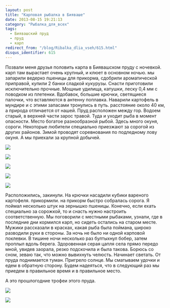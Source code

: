 ```yaml
---
layout: post
title: "Карповая рыбалка в Бияваше"
date: 2013-08-15 19:21:13
category: "Рыбалка_для_всех"
tags:
  - Биявашский пруд
  - пруд
  - карп
redirect_from: "/blog/Ribalka_dlia_vseh/615.html"
disqus_identifier: 615
---
```

Позвали меня друзья половить карпа в Биявашском пруду с ночевкой. карп
там вырастает очень крупный, и клюет в основном ночью. мы запарили
ведерко пшеницы для прикорма, сдобрили ароматической приправой, купили 2
банки сладкой кукурузы. Снасти приготовили исключительно прочные. Мощные
удилища, катушки, леску 0,4 мм с поводком из плетенки. Вдобавок, большие
крючки, светящиеся палочки, что вставляются в антенну поплавка. Наварили
картофель в мундире и с этими запасами тронулись в путь. расстояние
около 40 км, а природа отличается от нашей. Пруд расположен между гор.
Водоем старый, в верхней части зарос травой. Туда и уходит рыба в момент
опасности. Место богатое разнообразной рыбой. Здесь много окуня, сороги.
Некоторые любители специально приезжают за сорогой из других районов.
Зимой проводят соревнования по подледному лову окуня. А мы приехали за
крупной добычей.

![](http://fishingguru.ru/uploads/images/00/00/01/2013/08/15/63b6dd.jpg)

![](http://fishingguru.ru/uploads/images/00/00/01/2013/08/15/2f533e.jpg)

![](http://fishingguru.ru/uploads/images/00/00/01/2013/08/15/980cd5.jpg)

![](http://fishingguru.ru/uploads/images/00/00/01/2013/08/15/06becc.jpg)

![](http://fishingguru.ru/uploads/images/00/00/01/2013/08/15/6c6eb0.jpg)

Расположились, закинули. На крючки насадили кубики вареного картофеля.
прикормили. на прикорм быстро собралась сорога. Я поймал несколько штук
на зернышко пшеницы. Конечно, если ехать специально за сорожкой, то и
снасть нужно настроить соответственную. Мы поговорили с местными
рыбаками, узнали, где в последние дни кормился карп, но сидеть остались
на старом месте. Мужики рассказали в красках, какая рыба была поймана,
широко разводили руки в стороны. За ночь не было ни одной карповой
поклевки. В тишине ночи несколько раз бултыхнул бобер, затем проплыл
вдоль берега. Здоровенная серая цапля села прямо передо мной, увидев
заорала, резко подскочила и была такова. Борюсь со сном, зеваю так, что
можно вывихнуть челюсть. Начинает светать. От пруда поднимается туман.
Пригрело солнце. Мы сматываем удочки и едем в обратную сторону. Будем
надеяться, что в следующий раз мы приедем в правильное время и в
правильное место.

А это прошлогодние трофеи этого пруда.

![](http://fishingguru.ru/uploads/images/00/00/01/2013/08/15/325e57.jpg)

![](http://fishingguru.ru/uploads/images/00/00/01/2013/08/15/39f18a.jpg)
